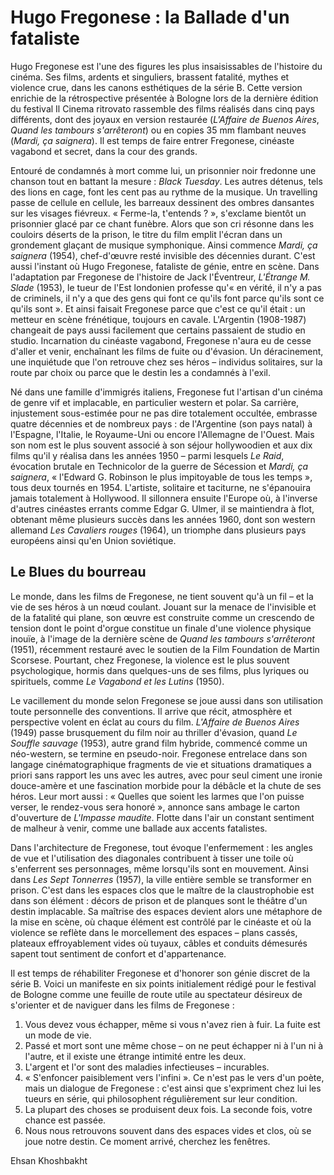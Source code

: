 # Hugo Fregonese : la Ballade d'un fataliste

Hugo Fregonese est l'une des figures les plus insaisissables de l'histoire du cinéma. Ses films, ardents et singuliers, brassent fatalité, mythes et violence crue, dans les canons esthétiques de la série B. Cette version enrichie de la rétrospective présentée à Bologne lors de la dernière édition du festival Il Cinema ritrovato rassemble des films réalisés dans cinq pays différents, dont des joyaux en version restaurée (_L'Affaire de Buenos Aires_, _Quand les tambours s'arrêteront_) ou en copies 35&nbsp;mm flambant neuves (_Mardi, ça saignera_). Il est temps de faire entrer Fregonese, cinéaste vagabond et secret, dans la cour des grands.

Entouré de condamnés à mort comme lui, un prisonnier noir fredonne une chanson tout en battant la mesure : _Black Tuesday_. Les autres détenus, tels des lions en cage, font les cent pas au rythme de la musique. Un travelling passe de cellule en cellule, les barreaux dessinent des ombres dansantes sur les visages fiévreux. « Ferme-la, t'entends ? », s'exclame bientôt un prisonnier glacé par ce chant funèbre. Alors que son cri résonne dans les couloirs déserts de la prison, le titre du film emplit l'écran dans un grondement glaçant de musique symphonique. Ainsi commence _Mardi, ça saignera_ (1954), chef-d'œuvre resté invisible des décennies durant. C'est aussi l'instant où Hugo Fregonese, fataliste de génie, entre en scène. Dans l'adaptation par Fregonese de l'histoire de Jack l'Éventreur, _L'Étrange M. Slade_ (1953), le tueur de l'Est londonien professe qu'« en vérité, il n'y a pas de criminels, il n'y a que des gens qui font ce qu'ils font parce qu'ils sont ce qu'ils sont ». Et ainsi faisait Fregonese parce que c'est ce qu'il était : un metteur en scène frénétique, toujours en cavale. L'Argentin (1908-1987) changeait de pays aussi facilement que certains passaient de studio en studio. Incarnation du cinéaste vagabond, Fregonese n'aura eu de cesse d'aller et venir, enchaînant les films de fuite ou d'évasion. Un déracinement, une inquiétude que l'on retrouve chez ses héros – individus solitaires, sur la route par choix ou parce que le destin les a condamnés à l'exil.

Né dans une famille d'immigrés italiens, Fregonese fut l'artisan d'un cinéma de genre vif et implacable, en particulier western et polar. Sa carrière, injustement sous-estimée pour ne pas dire totalement occultée, embrasse quatre décennies et de nombreux pays : de l'Argentine (son pays natal) à l'Espagne, l'Italie, le Royaume-Uni ou encore l'Allemagne de l'Ouest. Mais son nom est le plus souvent associé à son séjour hollywoodien et aux dix films qu'il y réalisa dans les années 1950 – parmi lesquels _Le Raid_, évocation brutale en Technicolor de la guerre de Sécession et _Mardi, ça saignera_, « l'Edward G. Robinson le plus impitoyable de tous les temps », tous deux tournés en 1954. L'artiste, solitaire et taciturne, ne s'épanouira jamais totalement à Hollywood. Il sillonnera ensuite l'Europe où, à l'inverse d'autres cinéastes errants comme Edgar G. Ulmer, il se maintiendra à flot, obtenant même plusieurs succès dans les années 1960, dont son western allemand _Les Cavaliers rouges_ (1964), un triomphe dans plusieurs pays européens ainsi qu'en Union soviétique.

## Le Blues du bourreau

Le monde, dans les films de Fregonese, ne tient souvent qu'à un fil – et la vie de ses héros à un nœud coulant. Jouant sur la menace de l'invisible et de la fatalité qui plane, son œuvre est construite comme un crescendo de tension dont le point d'orgue constitue un finale d'une violence physique inouïe, à l'image de la dernière scène de _Quand les tambours s'arrêteront_ (1951), récemment restauré avec le soutien de la Film Foundation de Martin Scorsese. Pourtant, chez Fregonese, la violence est le plus souvent psychologique, hormis dans quelques-uns de ses films, plus lyriques ou spirituels, comme _Le Vagabond et les Lutins_ (1950).

Le vacillement du monde selon Fregonese se joue aussi dans son utilisation toute personnelle des conventions. Il arrive que récit, atmosphère et perspective volent en éclat au cours du film. _L'Affaire de Buenos Aires_ (1949) passe brusquement du film noir au thriller d'évasion, quand _Le Souffle sauvage_ (1953), autre grand film hybride, commencé comme un néo-western, se termine en pseudo-noir. Fregonese entrelace dans son langage cinématographique fragments de vie et situations dramatiques a priori sans rapport les uns avec les autres, avec pour seul ciment une ironie douce-amère et une fascination morbide pour la débâcle et la chute de ses héros. Leur mort aussi : « Quelles que soient les larmes que l'on puisse verser, le rendez-vous sera honoré », annonce sans ambage le carton d'ouverture de _L'Impasse maudite_. Flotte dans l'air un constant sentiment de malheur à venir, comme une ballade aux accents fatalistes.

Dans l'architecture de Fregonese, tout évoque l'enfermement : les angles de vue et l'utilisation des diagonales contribuent à tisser une toile où s'enferrent ses personnages, même lorsqu'ils sont en mouvement. Ainsi dans _Les Sept Tonnerres_ (1957), la ville entière semble se transformer en prison. C'est dans les espaces clos que le maître de la claustrophobie est dans son élément : décors de prison et de planques sont le théâtre d'un destin implacable. Sa maîtrise des espaces devient alors une métaphore de la mise en scène, où chaque élément est contrôlé par le cinéaste et où la violence se reflète dans le morcellement des espaces – plans cassés, plateaux effroyablement vides où tuyaux, câbles et conduits démesurés sapent tout sentiment de confort et d'appartenance.

Il est temps de réhabiliter Fregonese et d'honorer son génie discret de la série B. Voici un manifeste en six points initialement rédigé pour le festival de Bologne comme une feuille de route utile au spectateur désireux de s'orienter et de naviguer dans les films de Fregonese :

1. Vous devez vous échapper, même si vous n'avez rien à fuir. La fuite est un mode de vie.
2. Passé et mort sont une même chose – on ne peut échapper ni à l'un ni à l'autre, et il existe une étrange intimité entre les deux.
3. L'argent et l'or sont des maladies infectieuses – incurables.
4. « S'enfoncer paisiblement vers l'infini ». Ce n'est pas le vers d'un poète, mais un dialogue de Fregonese : c'est ainsi que s'expriment chez lui les tueurs en série, qui philosophent régulièrement sur leur condition.
5. La plupart des choses se produisent deux fois. La seconde fois, votre chance est passée.
6. Nous nous retrouvons souvent dans des espaces vides et clos, où se joue notre destin. Ce moment arrivé, cherchez les fenêtres.

Ehsan Khoshbakht

